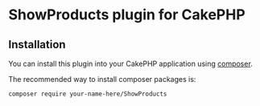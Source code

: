 # ShowProducts plugin for CakePHP

## Installation

You can install this plugin into your CakePHP application using [composer](https://getcomposer.org).

The recommended way to install composer packages is:

```
composer require your-name-here/ShowProducts
```
